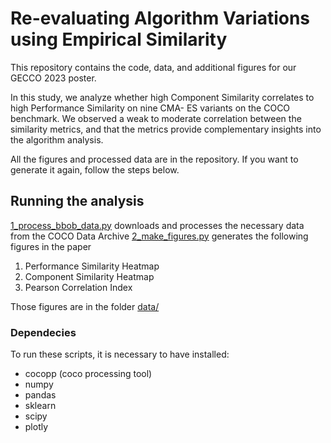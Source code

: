 # Re-evaluating Algorithm Variations using Empirical Similarity
This repository contains the code, data, and additional figures for our GECCO 2023 poster.

In this study, we analyze whether high Component Similarity correlates to high Performance Similarity on nine CMA- ES variants on the COCO benchmark.
We observed a weak to moderate correlation between the similarity metrics, and that the metrics provide complementary insights into the algorithm analysis.

All the figures and processed data are in the repository.
If you want to generate it again, follow the steps below.

## Running the analysis
[1_process_bbob_data.py](https://github.com/jair-pereira/mhsim_cmaes/blob/main/1_process_bbob_data.py) downloads and processes the necessary data from the COCO Data Archive
[2_make_figures.py](https://github.com/jair-pereira/mhsim_cmaes/blob/main/2_make_figures.py) generates the following figures in the paper
1. Performance Similarity Heatmap
2. Component Similarity Heatmap
3. Pearson Correlation Index

Those figures are in the folder [data/](https://github.com/jair-pereira/mhsim_cmaes/tree/main/data)

### Dependecies
To run these scripts, it is necessary to have installed:
* cocopp (coco processing tool)
* numpy
* pandas
* sklearn
* scipy
* plotly

